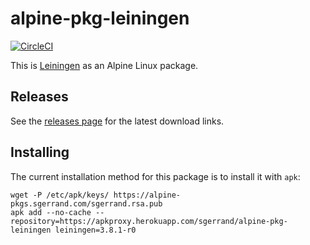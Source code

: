 # alpine-pkg-leiningen

[![CircleCI](https://circleci.com/gh/sgerrand/alpine-pkg-leiningen.svg?style=svg)](https://circleci.com/gh/sgerrand/alpine-pkg-leiningen)

This is [Leiningen][leiningen] as an Alpine Linux package.

## Releases

See the [releases page][releases] for the latest download links.

## Installing

The current installation method for this package is to install it with `apk`:

    wget -P /etc/apk/keys/ https://alpine-pkgs.sgerrand.com/sgerrand.rsa.pub
    apk add --no-cache --repository=https://apkproxy.herokuapp.com/sgerrand/alpine-pkg-leiningen leiningen=3.8.1-r0

[leiningen]: https://leiningen.org
[releases]: https://github.com/sgerrand/alpine-pkg-leiningen/releases/
